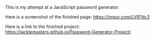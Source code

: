 This is my attempt at a JavaScript password generator. 

Here is a screenshot of the finished page: https://imgur.com/LVR7dc3

Here is a link to the finished project: https://jacklemasters.github.io/Password-Generator-Project/
